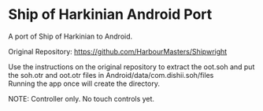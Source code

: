 # Ship of Harkinian Android Port
A port of Ship of Harkinian to Android. <br>

Original Repository: https://github.com/HarbourMasters/Shipwright <br>

Use the instructions on the original repository to extract the oot.soh and put the soh.otr and oot.otr files in Android/data/com.dishii.soh/files <br>
Running the app once will create the directory. <br>

NOTE: Controller only. No touch controls yet. <br>
